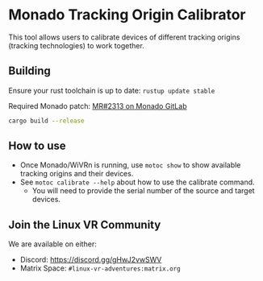 # Monado Tracking Origin Calibrator

This tool allows users to calibrate devices of different tracking origins (tracking technologies) to work together.

## Building

Ensure your rust toolchain is up to date: `rustup update stable`

Required Monado patch: [MR#2313 on Monado GitLab](https://gitlab.freedesktop.org/monado/monado/-/merge_requests/2313)

```bash
cargo build --release
```

## How to use

- Once Monado/WiVRn is running, use `motoc show` to show available tracking origins and their devices.
- See `motoc calibrate --help` about how to use the calibrate command.
  - You will need to provide the serial number of the source and target devices.

## Join the Linux VR Community

We are available on either:

- Discord: <https://discord.gg/gHwJ2vwSWV>
- Matrix Space: `#linux-vr-adventures:matrix.org`
